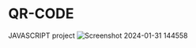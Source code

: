 # QR-CODE
JAVASCRIPT project
![Screenshot 2024-01-31 144558](https://github.com/shaguptaattar/QR-CODE/assets/156106227/ad0065c0-07ea-4a25-bee3-a7c3bc9abc1f)
